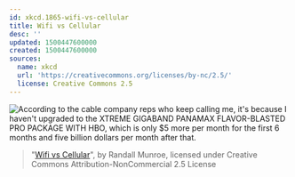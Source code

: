 ```yaml
---
id: xkcd.1865-wifi-vs-cellular
title: Wifi vs Cellular
desc: ''
updated: 1500447600000
created: 1500447600000
sources:
  name: xkcd
  url: 'https://creativecommons.org/licenses/by-nc/2.5/'
  license: Creative Commons 2.5
---
```

![According to the cable company reps who keep calling me, it's because I haven't upgraded to the XTREME GIGABAND PANAMAX FLAVOR-BLASTED PRO PACKAGE WITH HBO, which is only $5 more per month for the first 6 months and five billion dollars per month after that.](https://imgs.xkcd.com/comics/wifi_vs_cellular.png)
> "[Wifi vs Cellular](https://xkcd.com/1865/)", by Randall Munroe, licensed under Creative Commons Attribution-NonCommercial 2.5 License
